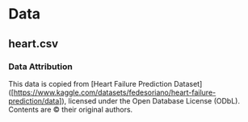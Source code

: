 # Data

## heart.csv

### Data Attribution
This data is copied from [Heart Failure Prediction Dataset] ([https://www.kaggle.com/datasets/fedesoriano/heart-failure-prediction/data]), licensed under the Open Database License (ODbL). Contents are © their original authors.